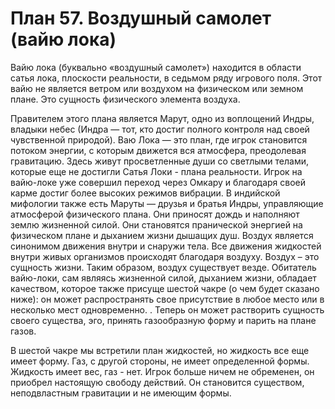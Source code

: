 # План 57. Воздушный самолет (вайю лока)

Вайю лока (буквально «воздушный самолет») находится в области сатья лока, плоскости реальности, в седьмом ряду игрового поля. Этот вайю не является ветром или воздухом на физическом или земном плане. Это сущность физического элемента воздуха.

Правителем этого плана является Марут, одно из воплощений Индры, владыки небес (Индра — тот, кто достиг полного контроля над своей чувственной природой). Ваю Лока — это план, где игрок становится потоком энергии, с которым движется вся атмосфера, преодолевая гравитацию. Здесь живут просветленные души со светлыми телами, которые еще не достигли Сатья Локи - плана реальности. Игрок на вайю-локе уже совершил переход через Омкару и благодаря своей карме достиг более высоких режимов вибрации. В индийской мифологии также есть Маруты — друзья и братья Индры, управляющие атмосферой физического плана. Они приносят дождь и наполняют землю жизненной силой. Они становятся пранической энергией на физическом плане и дыханием жизни дышащих душ. Воздух является синонимом движения внутри и снаружи тела. Все движения жидкостей внутри живых организмов происходят благодаря воздуху. Воздух – это сущность жизни. Таким образом, воздух существует везде. Обитатель вайю-локи, сам являясь жизненной силой, дыханием жизни, обладает качеством, которое также присуще шестой чакре (о чем будет сказано ниже): он может распространять свое присутствие в любое место или в несколько мест одновременно. . Теперь он может растворить сущность своего существа, эго, принять газообразную форму и парить на плане газов.

В шестой чакре мы встретили план жидкостей, но жидкость все еще имеет форму. Газ, с другой стороны, не имеет определенной формы. Жидкость имеет вес, газ - нет. Игрок больше ничем не обременен, он приобрел настоящую свободу действий. Он становится существом, неподвластным гравитации и не имеющим формы.
